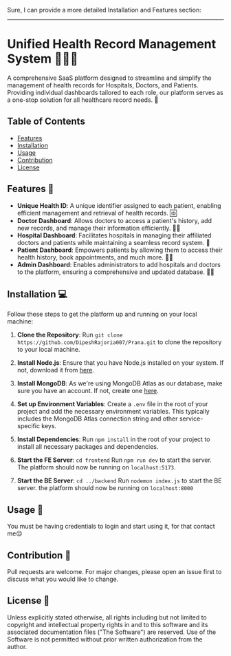Sure, I can provide a more detailed Installation and Features section:

---

# Unified Health Record Management System 💉💊🏥

A comprehensive SaaS platform designed to streamline and simplify the management of health records for Hospitals, Doctors, and Patients. Providing individual dashboards tailored to each role, our platform serves as a one-stop solution for all healthcare record needs. 🚀

## Table of Contents

- [Features](#features)
- [Installation](#installation)
- [Usage](#usage)
- [Contribution](#contribution)
- [License](#license)

## Features 🎯

- **Unique Health ID**: A unique identifier assigned to each patient, enabling efficient management and retrieval of health records. 🆔
- **Doctor Dashboard**: Allows doctors to access a patient's history, add new records, and manage their information efficiently. 👨‍⚕️
- **Hospital Dashboard**: Facilitates hospitals in managing their affiliated doctors and patients while maintaining a seamless record system. 🏥
- **Patient Dashboard**: Empowers patients by allowing them to access their health history, book appointments, and much more. 🧑‍⚕️
- **Admin Dashboard**: Enables administrators to add hospitals and doctors to the platform, ensuring a comprehensive and updated database. 👨‍💼

## Installation 💻

Follow these steps to get the platform up and running on your local machine:

1. **Clone the Repository**: Run `git clone https://github.com/DipeshRajoria007/Prana.git` to clone the repository to your local machine.

2. **Install Node.js**: Ensure that you have Node.js installed on your system. If not, download it from [here](https://nodejs.org/en/download/).

3. **Install MongoDB**: As we're using MongoDB Atlas as our database, make sure you have an account. If not, create one [here](https://account.mongodb.com/account/register).

4. **Set up Environment Variables**: Create a `.env` file in the root of your project and add the necessary environment variables. This typically includes the MongoDB Atlas connection string and other service-specific keys.

5. **Install Dependencies**: Run `npm install` in the root of your project to install all necessary packages and dependencies.

6. **Start the FE Server**: 
  `cd frontend` 
  Run `npm run dev` to start the server. The platform should now be running on `localhost:5173`.
7. **Start the BE Server**:
  `cd ../backend` 
  Run `nodemon index.js` to start the BE server. the platform should now be running on `localhost:8000`

## Usage 🚀

You must be having credentials to login and start using it, for that contact me😌

## Contribution 🤝

Pull requests are welcome. For major changes, please open an issue first to discuss what you would like to change.

## License 📝

Unless explicitly stated otherwise, all rights including but not limited to copyright and intellectual property rights in and to this software and its associated documentation files ("The Software") are reserved. Use of the Software is not permitted without prior written authorization from the author.
